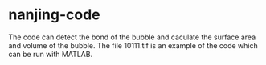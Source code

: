 # nanjing-code
The code can detect the bond of the bubble and caculate the surface area and volume of the bubble.
The file 10111.tif is an example of the code which can be run with MATLAB.
